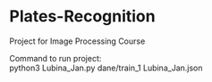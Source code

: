 # Plates-Recognition
Project for Image Processing Course

Command to run project:  
python3 Lubina_Jan.py dane/train_1 Lubina_Jan.json

